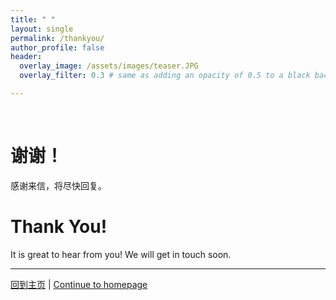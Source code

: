 ```yaml
---
title: " "
layout: single
permalink: /thankyou/
author_profile: false
header:
  overlay_image: /assets/images/teaser.JPG
  overlay_filter: 0.3 # same as adding an opacity of 0.5 to a black background

---
```

<html>
<br>
  <p align="center">
    <h1>谢谢！</h1>
    <div class="jumbotron text-xs-center">
      <p class="lead">感谢来信，将尽快回复。</p>
    </div>
  </p>
  <p align="center">
    <h1>Thank You!</h1>
    <div class="jumbotron text-xs-center">
      <p class="lead">It is great to hear from you! We will get in touch soon.</p>
      <hr>
      <p class="lead">
        <a class="btn btn-primary btn-sm" href="https://hatchin.netlify.com/zh" role="button">回到主页</a> | 
        <a class="btn btn-primary btn-sm" href="https://hatchin.netlify.com/" role="button">Continue to homepage</a>
      </p>
    </div>
  </p>
</br>
</html>

